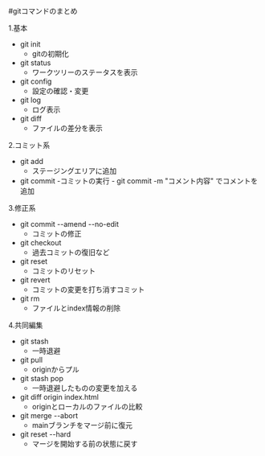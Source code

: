#gitコマンドのまとめ

1.基本
- git init
    - gitの初期化
- git status
    - ワークツリーのステータスを表示
- git config
    - 設定の確認・変更
- git log
    - ログ表示
- git diff
    - ファイルの差分を表示

2.コミット系
- git add
    - ステージングエリアに追加
- git commit
    -コミットの実行
        - git commit -m "コメント内容" でコメントを追加

3.修正系
- git commit --amend --no-edit
    - コミットの修正
- git checkout
    - 過去コミットの復旧など
- git reset
    - コミットのリセット
- git revert
    - コミットの変更を打ち消すコミット
- git rm
    - ファイルとindex情報の削除

4.共同編集
- git stash
    - 一時退避
- git pull
    - originからプル
- git stash pop
    - 一時退避したものの変更を加える
- git diff origin index.html
    - originとローカルのファイルの比較
- git merge --abort
    - mainブランチをマージ前に復元
- git reset --hard
    - マージを開始する前の状態に戻す